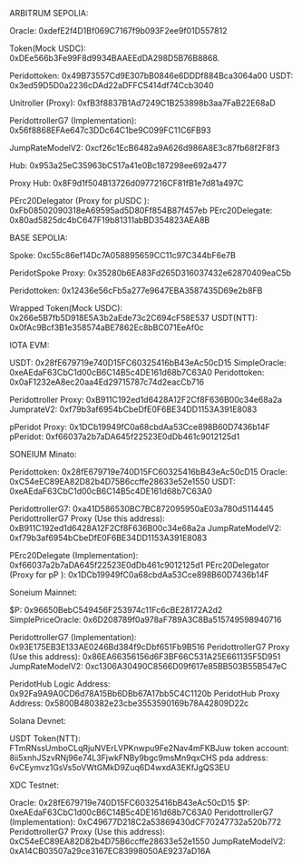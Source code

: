 ARBITRUM SEPOLIA:

Oracle: 0xdefE2f4D1Bf069C7167f9b093F2ee9f01D557812

Token(Mock USDC): 0xDEe566b3Fe99F8d9934BAAEEdDA298D5B76B8868.

Peridottoken: 0x49B73557Cd9E307bB0846e6DDDf884Bca3064a00
USDT: 0x3ed59D5D0a2236cDAd22aDFFC5414df74Ccb3040

Unitroller (Proxy): 0xfB3f8837B1Ad7249C1B253898b3aa7FaB22E68aD

PeridottrollerG7 (Implementation): 0x56f8868EFAe647c3DDc64C1be9C099FC11C6FB93

JumpRateModelV2: 0xcf26c1EcB6482a9A626d986A8E3c87fb68f2F8f3

Hub: 0x953a25eC35963bC517a41e0Bc187298ee692a477

Proxy Hub: 0x8F9d1f504B13726d0977216CF81fB1e7d81a497C

PErc20Delegator (Proxy for pUSDC ): 0xFb08502090318eA69595ad5D80Ff854B87f457eb
PErc20Delegate: 0x80ad5825dc4bC647F19b81311abBD354823AEA8B

BASE SEPOLIA:

Spoke: 0xc55c86ef14Dc7A058895659CC11c97C344bF6e7B

PeridotSpoke Proxy: 0x35280b6EA83Fd265D316037432e62870409eaC5b

Peridottoken: 0x12436e56cFb5a277e9647EBA3587435D69e2b8FB

Wrapped Token(Mock USDC): 0x266e5B7fb5D918E5A3b2aEde73c2C694cF58E537
USDT(NTT): 0x0fAc9Bcf3B1e358574aBE7862Ec8bBC071EeAf0c

IOTA EVM:

USDT: 0x28fE679719e740D15FC60325416bB43eAc50cD15
SimpleOracle: 0xeAEdaF63CbC1d00cB6C14B5c4DE161d68b7C63A0
Peridottoken: 0x0aF1232eA8ec20aa4Ed29715787c74d2eacCb716

Peridottroller Proxy: 0xB911C192ed1d6428A12F2Cf8F636B00c34e68a2a
JumprateV2: 0xf79b3af6954bCbeDfE0F6BE34DD1153A391E8083

pPeridot Proxy: 0x1DCb19949fC0a68cbdAa53Cce898B60D7436b14F
pPeridot: 0xf66037a2b7aDA645f22523E0dDb461c9012125d1

SONEIUM Minato:

Peridottoken: 0x28fE679719e740D15FC60325416bB43eAc50cD15
Oracle: 0xC54eEC89EA82D82b4D75B6ccffe28633e52e1550
USDT: 0xeAEdaF63CbC1d00cB6C14B5c4DE161d68b7C63A0

PeridottrollerG7: 0xa41D586530BC7BC872095950aE03a780d5114445
PeridottrollerG7 Proxy (Use this address): 0xB911C192ed1d6428A12F2Cf8F636B00c34e68a2a
JumpRateModelV2: 0xf79b3af6954bCbeDfE0F6BE34DD1153A391E8083

PErc20Delegate (Implementation): 0xf66037a2b7aDA645f22523E0dDb461c9012125d1
PErc20Delegator (Proxy for pP ): 0x1DCb19949fC0a68cbdAa53Cce898B60D7436b14F

Soneium Mainnet:

$P: 0x96650BebC549456F253974c11Fc6cBE28172A2d2
SimplePriceOracle: 0x6D208789f0a978aF789A3C8Ba515749598940716

PeridottrollerG7 (Implementation): 0x93E175EB3E133AE0246Bd384f9cDbf651Fb9B516
PeridottrollerG7 Proxy (Use this address): 0x86EA66356156d6F3BF66C531A25E661135F5D951
JumpRateModelV2: 0xc1306A30490C8566D09f617e85BB503B55B547eC

PeridotHub Logic Address: 0x92Fa9A9A0CD6d78A15Bb6DBb67A17bb5C4C1120b
PeridotHub Proxy Address: 0x5800B480382e23cbe3553590169b78A42809D22c

Solana Devnet:

USDT Token(NTT): FTmRNssUmboCLqRjuNVErLVPKnwpu9Fe2Nav4mFKBJuw
token account: 8ii5xnhJSzvRNj96e74L3FjwkFNBy9bgc9msMn9qxCHS
pda address: 6vCEymvz1GsVs5oVWtGMkD9Zuq6D4wxdA3EKfJgQS3EU

XDC Testnet:

Oracle: 0x28fE679719e740D15FC60325416bB43eAc50cD15
$P: 0xeAEdaF63CbC1d00cB6C14B5c4DE161d68b7C63A0
PeridottrollerG7 (Implementation): 0xC49677D218C2a53869430dCF70247732a520b772
PeridottrollerG7 Proxy (Use this address): 0xC54eEC89EA82D82b4D75B6ccffe28633e52e1550
JumpRateModelV2: 0xA14CB03507a29ce3167EC83998050AE9237aD16A

